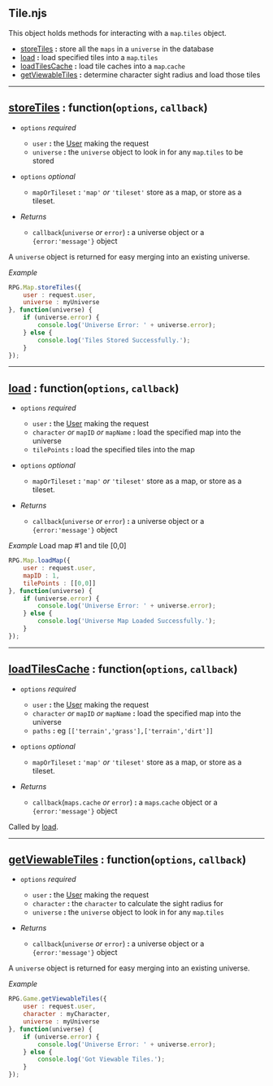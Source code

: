 Tile.njs
---

This object holds methods for interacting with a `map`.`tiles` object.

* [storeTiles](#storeTiles) **:** store all the `maps` in a `universe` in the database
* [load](#load) **:** load specified tiles into a `map`.`tiles`
* [loadTilesCache](#loadTilesCache) **:** load tile caches into a `map`.`cache`
* [getViewableTiles](#getViewableTiles) **:** determine character sight radius and load those tiles


---

<a name="storeTiles"></a>

## [storeTiles](#storeTiles) : function(`options`, `callback`)

* `options` *required*
    * `user` **:** the [User](#) making the request
    * `universe` **:** the `universe` object to look in for any `map`.`tiles` to be stored

* `options` *optional*
    * `mapOrTileset` **:** `'map'` *or* `'tileset'` store as a map, or store as a tileset.

* *Returns*
    * `callback`(`universe` *or* `error`) **:** a universe object or a `{error:'message'}` object

A `universe` object is returned for easy merging into an existing universe.

*Example*

```javascript
RPG.Map.storeTiles({
    user : request.user,
    universe : myUniverse
}, function(universe) {
    if (universe.error) {
        console.log('Universe Error: ' + universe.error);
    } else {
        console.log('Tiles Stored Successfully.');
    }
});
```


---

<a name="load"></a>

## [load](#load) : function(`options`, `callback`)

* `options` *required*
    * `user` **:** the [User](#) making the request
    * `character` *or* `mapID` *or* `mapName` **:** load the specified map into the universe
    * `tilePoints` **:** load the specified tiles into the map

* `options` *optional*
    * `mapOrTileset` **:** `'map'` *or* `'tileset'` store as a map, or store as a tileset.


* *Returns*
    * `callback`(`universe` *or* `error`) **:** a universe object or a `{error:'message'}` object

*Example* Load map #1 and tile [0,0]

```javascript
RPG.Map.loadMap({
    user : request.user,
    mapID : 1,
    tilePoints : [[0,0]]
}, function(universe) {
    if (universe.error) {
        console.log('Universe Error: ' + universe.error);
    } else {
        console.log('Universe Map Loaded Successfully.');
    }
});
```


---

<a name="load"></a>

## [loadTilesCache](#loadTilesCache) : function(`options`, `callback`)

* `options` *required*
    * `user` **:** the [User](#) making the request
    * `character` *or* `mapID` *or* `mapName` **:** load the specified map into the universe
    * `paths` **:** eg `[['terrain','grass'],['terrain','dirt']]`

* `options` *optional*
    * `mapOrTileset` **:** `'map'` *or* `'tileset'` store as a map, or store as a tileset.


* *Returns*
    * `callback`(`maps.cache` *or* `error`) **:** a `maps`.`cache` object or a `{error:'message'}` object

Called by [load](#load).



---

<a name="getViewableTiles"></a>

## [getViewableTiles](#getViewableTiles) : function(`options`, `callback`)

* `options` *required*
    * `user` **:** the [User](#) making the request
    * `character` **:** the `character` to calculate the sight radius for
    * `universe` **:** the `universe` object to look in for any `map`.`tiles`

* *Returns*
    * `callback`(`universe` *or* `error`) **:** a universe object or a `{error:'message'}` object

A `universe` object is returned for easy merging into an existing universe.

*Example*

```javascript
RPG.Game.getViewableTiles({
    user : request.user,
    character : myCharacter,
    universe : myUniverse
}, function(universe) {
    if (universe.error) {
        console.log('Universe Error: ' + universe.error);
    } else {
        console.log('Got Viewable Tiles.');
    }
});
```